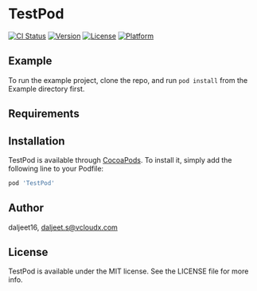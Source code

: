 # TestPod

[![CI Status](http://img.shields.io/travis/daljeet16/TestPod.svg?style=flat)](https://travis-ci.org/daljeet16/TestPod)
[![Version](https://img.shields.io/cocoapods/v/TestPod.svg?style=flat)](http://cocoapods.org/pods/TestPod)
[![License](https://img.shields.io/cocoapods/l/TestPod.svg?style=flat)](http://cocoapods.org/pods/TestPod)
[![Platform](https://img.shields.io/cocoapods/p/TestPod.svg?style=flat)](http://cocoapods.org/pods/TestPod)

## Example

To run the example project, clone the repo, and run `pod install` from the Example directory first.

## Requirements

## Installation

TestPod is available through [CocoaPods](http://cocoapods.org). To install
it, simply add the following line to your Podfile:

```ruby
pod 'TestPod'
```

## Author

daljeet16, daljeet.s@vcloudx.com

## License

TestPod is available under the MIT license. See the LICENSE file for more info.
